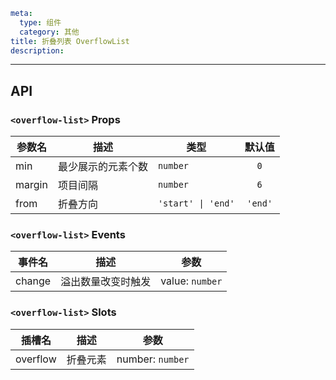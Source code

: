 ```yaml
meta:
  type: 组件
  category: 其他
title: 折叠列表 OverflowList
description:
```
---

<!--@include: ./__demo__/basic.md-->

<!--@include: ./__demo__/from.md-->

## API


### `<overflow-list>` Props

|参数名|描述|类型|默认值|
|---|---|---|:---:|
|min|最少展示的元素个数|`number`|`0`|
|margin|项目间隔|`number`|`6`|
|from|折叠方向|`'start' \| 'end'`|`'end'`|
### `<overflow-list>` Events

|事件名|描述|参数|
|---|---|---|
|change|溢出数量改变时触发|value: `number`|
### `<overflow-list>` Slots

|插槽名|描述|参数|
|---|:---:|---|
|overflow|折叠元素|number: `number`|



